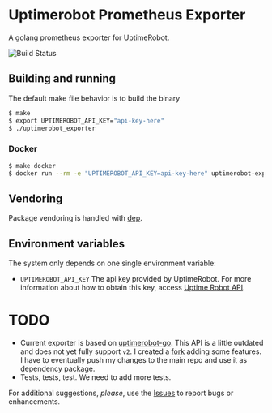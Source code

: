# Uptimerobot Prometheus Exporter
A golang prometheus exporter for UptimeRobot.

![Build Status](https://travis-ci.org/masaruhoshi/uptimerobot-prometheus-exporter.svg?branch=master)

## Building and running
The default make file behavior is to build the binary

```sh
$ make
$ export UPTIMEROBOT_API_KEY="api-key-here"
$ ./uptimerobot_exporter
```

### Docker

```sh
$ make docker
$ docker run --rm -e "UPTIMEROBOT_API_KEY=api-key-here" uptimerobot-exporter
```

## Vendoring
Package vendoring is handled with [dep](https://github.com/golang/dep).

## Environment variables
The system only depends on one single environment variable:
* `UPTIMEROBOT_API_KEY` The api key provided by UptimeRobot. For more information about
how to obtain this key, access [Uptime Robot API](https://uptimerobot.com/api).

# TODO
* Current exporter is based on [uptimerobot-go](https://github.com/uptimerobot/uptimerobot-go/).
This API is a little outdated and does not yet fully support `v2`. I created a
[fork](https://github.com/masaruhoshi/uptimerobot-go.v2) adding some features. I have to eventually
push my changes to the main repo and use it as dependency package.
* Tests, tests, test. We need to add more tests.

For additional suggestions, *please*, use the [Issues](https://github.com/masaruhoshi/uptimerobot-prometheus-exporter/issues)
to report bugs or enhancements.
